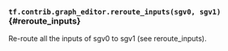 ### `tf.contrib.graph_editor.reroute_inputs(sgv0, sgv1)` {#reroute_inputs}

Re-route all the inputs of sgv0 to sgv1 (see reroute_inputs).

